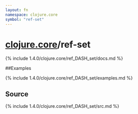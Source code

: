 ```yaml
---
layout: fn
namespace: clojure.core
symbol: "ref-set"
---
```


# [clojure.core](../)/ref-set

{% include 1.4.0/clojure.core/ref_DASH_set/docs.md %}

##Examples

{% include 1.4.0/clojure.core/ref_DASH_set/examples.md %}
## Source
{% include 1.4.0/clojure.core/ref_DASH_set/src.md %}

